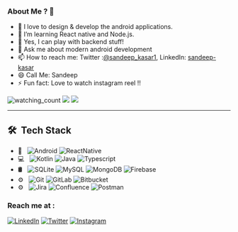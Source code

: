 <!-- 
<p align="center">
  <img src="https://github.com/sandeep-kasar/sandeep-kasar/blob/main/writing-code-laptop.jpg" height="410" width="1000"/>
</p>
-->
 
### About Me ? 👋

- 🔭 I love to design & develop the android applications.
- 🌱 I’m learning React native and Node.js.
- 🤔 Yes, I can play with backend stuff! 
- 💬 Ask me about modern android development
- 📫 How to reach me: Twitter :[@sandeep_kasar1](https://twitter.com/sandeep_kasar1), LinkedIn: [sandeep-kasar](https://www.linkedin.com/in/sandeep-kasar/) 
- 😄 Call Me: Sandeep
- ⚡ Fun fact: Love to watch instagram reel !!

<p align="left"> 
<img src="https://komarev.com/ghpvc/?username=sandeep-kasar&color=brightgreen" alt="watching_count" />
<img src="https://img.shields.io/badge/Lives-India-success" />
<img src="https://img.shields.io/badge/Languages-English, Hindi%20%26%20Marathi-brightgreen" />
</p>

<hr></hr>

## 🛠 &nbsp;Tech Stack

- 📱 &nbsp;
  ![Android](https://img.shields.io/badge/-Android-333333?style=flat&logo=android)
  ![ReactNative](https://img.shields.io/badge/-ReactNativ-333333?style=flat&logo=React.js)
- 💻 &nbsp;
  ![Kotlin](  https://img.shields.io/badge/-Kotlin-333333?style=flat&logo=kotlin)
  ![Java](https://img.shields.io/badge/-Java-333333?style=flat&logo=Java&logoColor=007396)
  ![Typescript](https://img.shields.io/badge/-Typescript-333333?style=flat&logo=Typescript&logoColor=007396)
- 🛢 &nbsp;
  ![SQLite](https://img.shields.io/badge/-SQLite-333333?style=flat&logo=sqlite)
  ![MySQL](https://img.shields.io/badge/-MySQL-333333?style=flat&logo=mysql)
  ![MongoDB](https://img.shields.io/badge/-MongoDB-333333?style=flat&logo=mongodb)
  ![Firebase](https://img.shields.io/badge/-Firebase-333333?style=flat&logo=firebase)
- ⚙️ &nbsp;
  ![Git](https://img.shields.io/badge/-Git-333333?style=flat&logo=git)
  ![GitLab](https://img.shields.io/badge/-GitLab-333333?style=flat&logo=gitlab)
  ![Bitbucket](https://img.shields.io/badge/-Bitbucket-333333?style=flat&logo=bitbucket)
- ⚙️ &nbsp;
  ![Jira](https://img.shields.io/badge/-Jira-333333?style=flat&logo=jira)
  ![Confluence](https://img.shields.io/badge/-Confluence-333333?style=flat&logo=confluence)
  ![Postman](https://img.shields.io/badge/-Postman-333333?style=flat&logo=postman)


### Reach me at :

[![LinkedIn][linkedin-shield]][linkedin-url]
[![Twitter][twitter-shield]][twitter-url]
[![Instagram][instagram-shield]][instagram-url]


<!-- social media -->
[twitter-url]: https://twitter.com/sandeep_kasar1
[instagram-url]:  https://www.instagram.com/sandeep_kasar/
[linkedin-url]: https://www.linkedin.com/in/sandeep-kasar/

<!-- shield -->
[linkedin-shield]: https://img.shields.io/badge/-LinkedIn-%230077B5.svg?style=for-the-badge&logo=linkedin
[twitter-shield]: https://img.shields.io/badge/-Twitter-%230077B5.svg?style=for-the-badge&logo=twitter
[instagram-shield]: https://img.shields.io/badge/instagram-%23E4405F.svg?&style=for-the-badge&logo=instagram&logoColor=white
